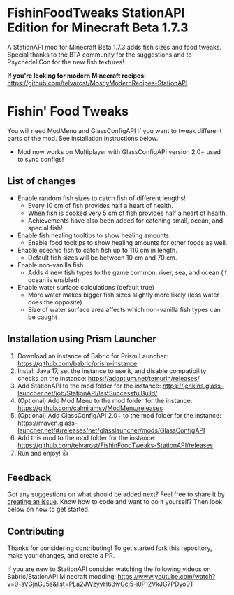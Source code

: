 # FishinFoodTweaks StationAPI Edition for Minecraft Beta 1.7.3

A StationAPI mod for Minecraft Beta 1.7.3 adds fish sizes and food tweaks. Special thanks to the BTA community for the suggestions and to PsychedeliCon for the new fish textures!

**If you're looking for modern Minecraft recipes:** https://github.com/telvarost/MostlyModernRecipes-StationAPI

# Fishin' Food Tweaks

You will need ModMenu and GlassConfigAPI if you want to tweak different parts of the mod. See installation instructions below.
* Mod now works on Multiplayer with GlassConfigAPI version 2.0+ used to sync configs!

## List of changes

* Enable random fish sizes to catch fish of different lengths!
  * Every 10 cm of fish provides half a heart of health.
  * When fish is cooked very 5 cm of fish provides half a heart of health.
  * Achievements have also been added for catching small, ocean, and special fish!
* Enable fish healing tooltips to show healing amounts.
  * Enable food tooltips to show healing amounts for other foods as well.
* Enable oceanic fish to catch fish up to 110 cm in length.
  * Default fish sizes will be between 10 cm and 70 cm.
* Enable non-vanilla fish
  * Adds 4 new fish types to the game common, river, sea, and ocean (if ocean is enabled)
* Enable water surface calculations (default true)
  * More water makes bigger fish sizes slightly more likely (less water does the opposite)
  * Size of water surface area affects which non-vanilla fish types can be caught

## Installation using Prism Launcher

1. Download an instance of Babric for Prism Launcher: https://github.com/babric/prism-instance
2. Install Java 17, set the instance to use it, and disable compatibility checks on the instance: https://adoptium.net/temurin/releases/
3. Add StationAPI to the mod folder for the instance: https://jenkins.glass-launcher.net/job/StationAPI/lastSuccessfulBuild/
4. (Optional) Add Mod Menu to the mod folder for the instance: https://github.com/calmilamsy/ModMenu/releases
5. (Optional) Add GlassConfigAPI 2.0+ to the mod folder for the instance: https://maven.glass-launcher.net/#/releases/net/glasslauncher/mods/GlassConfigAPI
6. Add this mod to the mod folder for the instance: https://github.com/telvarost/FishinFoodTweaks-StationAPI/releases
7. Run and enjoy! 👍

## Feedback

Got any suggestions on what should be added next? Feel free to share it by [creating an issue](https://github.com/telvarost/FishinFoodTweaks-StationAPI/issues/new). Know how to code and want to do it yourself? Then look below on how to get started.

## Contributing

Thanks for considering contributing! To get started fork this repository, make your changes, and create a PR. 

If you are new to StationAPI consider watching the following videos on Babric/StationAPI Minecraft modding: https://www.youtube.com/watch?v=9-sVGjnGJ5s&list=PLa2JWzyvH63wGcj5-i0P12VkJG7PDyo9T
